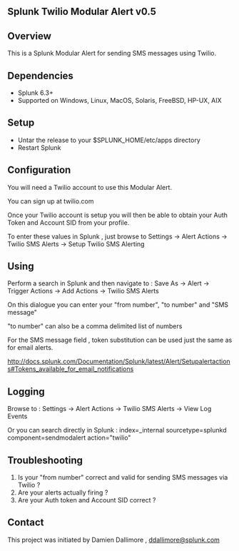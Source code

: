 ## Splunk Twilio Modular Alert v0.5

## Overview

This is a Splunk Modular Alert for sending SMS messages using Twilio.

## Dependencies

* Splunk 6.3+
* Supported on Windows, Linux, MacOS, Solaris, FreeBSD, HP-UX, AIX

## Setup

* Untar the release to your $SPLUNK_HOME/etc/apps directory
* Restart Splunk

## Configuration

You will need a Twilio account to use this Modular Alert.

You can sign up at twilio.com

Once your Twilio account is setup you will then be able to obtain your Auth Token and Account SID from your profile.

To enter these values in Splunk , just browse to Settings -> Alert Actions -> Twilio SMS Alerts -> Setup Twilio SMS Alerting

## Using

Perform a search in Splunk and then navigate to : Save As -> Alert -> Trigger Actions -> Add Actions -> Twilio SMS Alerts

On this dialogue you can enter your "from number", "to number" and "SMS message"

"to number" can also be a comma delimited list of numbers

For the SMS message field , token substitution can be used just the same as for email alerts.

http://docs.splunk.com/Documentation/Splunk/latest/Alert/Setupalertactions#Tokens_available_for_email_notifications


## Logging

Browse to : Settings -> Alert Actions -> Twilio SMS Alerts -> View Log Events

Or you can search directly in Splunk : index=_internal sourcetype=splunkd component=sendmodalert action="twilio"


## Troubleshooting

1) Is your "from number" correct and valid for sending SMS messages via Twilio ?
2) Are your alerts actually firing ?
3) Are your Auth token and Account SID correct ?

## Contact

This project was initiated by Damien Dallimore , ddallimore@splunk.com

